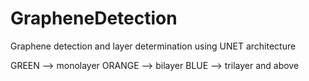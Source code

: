 # GrapheneDetection
Graphene detection and layer determination using UNET architecture

GREEN --> monolayer
ORANGE --> bilayer
BLUE --> trilayer and above
